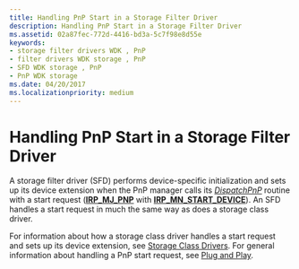 ```yaml
---
title: Handling PnP Start in a Storage Filter Driver
description: Handling PnP Start in a Storage Filter Driver
ms.assetid: 02a87fec-772d-4416-bd3a-5c7f98e8d55e
keywords:
- storage filter drivers WDK , PnP
- filter drivers WDK storage , PnP
- SFD WDK storage , PnP
- PnP WDK storage
ms.date: 04/20/2017
ms.localizationpriority: medium
---
```


# Handling PnP Start in a Storage Filter Driver

A storage filter driver (SFD) performs device-specific initialization and sets up its device extension when the PnP manager calls its [*DispatchPnP*](/windows-hardware/drivers/ddi/wdm/nc-wdm-driver_dispatch) routine with a start request ([**IRP\_MJ\_PNP**](../kernel/irp-mj-pnp.md) with [**IRP\_MN\_START\_DEVICE**](../kernel/irp-mn-start-device.md)). An SFD handles a start request in much the same way as does a storage class driver.

For information about how a storage class driver handles a start request and sets up its device extension, see [Storage Class Drivers](introduction-to-storage-class-drivers.md). For general information about handling a PnP start request, see [Plug and Play](../kernel/introduction-to-plug-and-play.md).